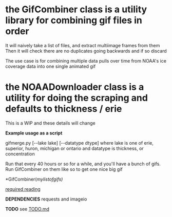 # the GifCombiner class is a utility library for combining gif files in order

It will naively take a list of files, and extract multiimage frames from them
Then it will check there are no duplicates going backwards and if so discard

The use case is for combining multiple data pulls over time from NOAA's ice coverage data into one single animated gif

# the NOAADownloader class is a utility for doing the scraping and defaults to thickness / erie

This is a WIP and these details will change

**Example usage as a script**

gifmerge.py [--lake lake] [--datatype dtype]
where lake is one of erie, superior, huron, michigan or ontario
and datatype is thickness, or concentration

Run that every 40 hours or so for a while, and you'll have a bunch of gifs.
Run GifCombiner on them like so to get one nice big gif

*GifCombiner(*mylistofgifs)*


[required reading](https://en.wikisource.org/wiki/The_Rime_of_the_Ancyent_Marinere_(1798))

**DEPENDENCIES**
requests and imageio

**TODO**
see [TODO.md](./thisisalinkbuttowhere)
